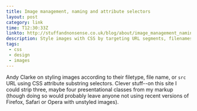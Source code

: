 ```yaml
---
title: Image management, naming and attribute selectors
layout: post
category: link
time: T12:30:33Z
linkto: http://stuffandnonsense.co.uk/blog/about/image_management_naming_and_attribute_selectors
description: Style images with CSS by targeting URL segments, filenames and more.
tags:
 - css
 - design
 - images
---
```

Andy Clarke on styling images according to their filetype, file name, or `src` <abbr>URL</abbr> using <abbr>CSS</abbr> attribute substring selectors. Clever stuff--on this site I could strip three, maybe four presentational classes from my markup (though doing so would probably leave anyone not using recent versions of Firefox, Safari or Opera with unstyled images).